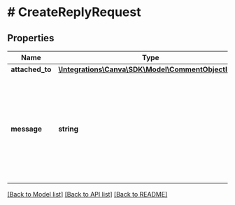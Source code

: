 # # CreateReplyRequest

## Properties

Name | Type | Description | Notes
------------ | ------------- | ------------- | -------------
**attached_to** | [**\Integrations\Canva\SDK\Model\CommentObjectInput**](CommentObjectInput.md) |  |
**message** | **string** | The reply comment message. This is the reply comment body shown in the Canva UI.  You can also mention users in your message by specifying their User ID and Team ID using the format &#x60;[user_id:team_id]&#x60;. |

[[Back to Model list]](../../README.md#models) [[Back to API list]](../../README.md#endpoints) [[Back to README]](../../README.md)
